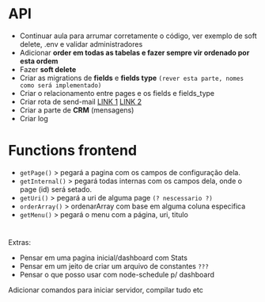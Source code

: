 # API
- Continuar aula para arrumar corretamente o código, ver exemplo de soft delete, .env e validar administradores
- Adicionar **order em todas as tabelas e fazer sempre vir ordenado por esta ordem**
- Fazer **soft delete**
- Criar as migrations de **fields** e **fields type** `(rever esta parte, nomes como será implementado)`
- Criar o relacionamento entre pages e os fields e fields_type
- Criar rota de send-mail [LINK 1](https://www.inelaah.com/node-send-email) [LINK 2](https://imasters.com.br/front-end/enviando-e-mail-usando-node-js)
- Criar a parte de **CRM** (mensagens)
- Criar log

# Functions frontend
- ```getPage()``` > pegará a pagina com os campos de configuração dela.
- ```getInternal()``` > pegará todas internas com os campos dela, onde o page (id) será setado.
- ```getUri()``` > pegará a uri de alguma page `(? nescessario ?)`
- ```orderArray()``` > ordenarArray com base em alguma coluna especifica
- ```getMenu()``` > pegará o menu com a página, uri, titulo

# 
Extras:
- Pensar em uma pagina inicial/dashboard com Stats
- Pensar em um jeito de criar um arquivo de constantes `???`
- Pensar o que posso usar com node-schedule p/ dashboard

Adicionar comandos para iniciar servidor, compilar tudo etc